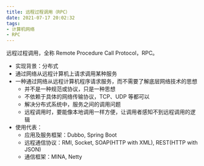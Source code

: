 ```yaml
---
title: 远程过程调用（RPC）
date: 2021-07-17 20:02:32
tags:
- 计算机网络
- RPC
---
```


远程过程调用，全称 Remote Procedure Call Protocol，RPC。

<!-- more -->

* 实现背景：分布式
* 通过网络从远程计算机上请求调用某种服务
* 一种通过网络从远程计算机程序请求服务，而不需要了解底层网络技术的思想
    * 并不是一种规范或协议，只是一种思想
    * 不依赖于具体的网络传输协议，TCP、UDP 等都可以
    * 解决分布式系统中，服务之间的调用问题
    * 远程调用时，要能像本地调用一样方便，让调用者感知不到远程调用的逻辑
* 使用代表：
    * 应用及服务框架：Dubbo, Spring Boot
    * 远程通信协议：RMI, Socket, SOAP(HTTP with XML), REST(HTTP with JSON)
    * 通信框架：MINA, Netty